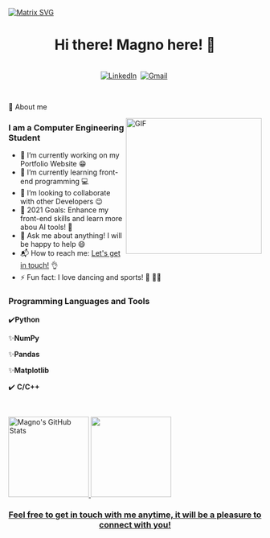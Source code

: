  [![Matrix SVG](https://raw.githubusercontent.com/rodrigograca31/rodrigograca31/master/matrix.svg)](https://www.youtube.com/watch?v=SDkAGkd4NLc) 
<div>
  
<p>
  <h1 align="center"><b>Hi there! Magno here! 👋</b></h1>
</p>

<a href="https://github.com/magnoClovis"> </a>

<p align="center">
<br>
<a href="https://www.linkedin.com/in/clovismagno"><img src="https://img.shields.io/badge/linkedin-%230077B5.svg?&style=for-the-badge&logo=linkedin&logoColor=white" alt="LinkedIn" /></a>&nbsp;
<a href="mailto:clovismagno45@gmail.com?subject=Hello%20Magno"> <img src="https://img.shields.io/badge/gmail-%23D14836.svg?&style=for-the-badge&logo=gmail&logoColor=white" alt="Gmail"/></a>&nbsp;
<!--<a href="https://kkvanonymous.github.io/"><img alt="Website" src="https://img.shields.io/website?style=for-the-badge&up_message=portfolio&url=https%3A%2F%2Fkkvanonymous.github.io%2F"></a>-->
</p>

<br>

💬 
About me

<img align="right" height="270px" alt="GIF" src="https://i.pinimg.com/originals/e4/26/70/e426702edf874b181aced1e2fa5c6cde.gif" />

### I am a Computer Engineering Student
- 🔭 I’m currently working on my Portfolio Website :grin:
- 🌱 I’m currently learning front-end programming :computer: 
- 👯 I’m looking to collaborate with other Developers :wink:
- 🥅 2021 Goals: Enhance my front-end skills and learn more abou AI tools! :robot:
- 💬 Ask me about anything! I will be happy to help :smile:
- 📬 How to reach me: [Let's get in touch!](https://www.linkedin.com/in/clovismagno) :ok_hand:
- ⚡ Fun fact: I love dancing and sports! :man_dancing: :swimming_man:


### Programming Languages and Tools

✔️**Python**

  ✨**NumPy**
  
  ✨**Pandas**
  
  ✨**Matplotlib**
 
✔️ **C/C++**

<br>

 
</p>
<div>
<a href="https://github.com/magnoClovis">
<img height="160em"  src="https://github-readme-stats.vercel.app/api?username=magnoClovis&show_icons=true&&theme=great-gatsby&include_all_commits=true&count_private=true" alt = "Magno's GitHub Stats"/> 
<img height="160em"  src="https://github-readme-stats.vercel.app/api/top-langs/?username=magnoClovis&layout=compact&langs_count=7&theme=great-gatsby"/>
</div>

<h3 align="center">Feel free to get in touch with me anytime, it will be a pleasure to connect with you!</h3>
